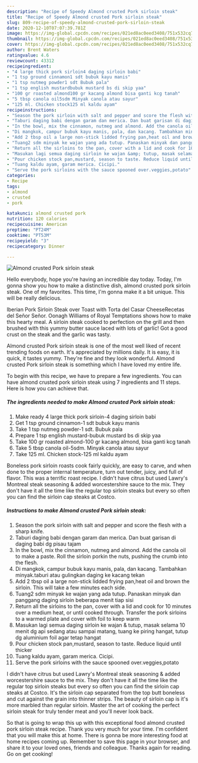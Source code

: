 ```yaml
---
description: "Recipe of Speedy Almond crusted Pork sirloin steak"
title: "Recipe of Speedy Almond crusted Pork sirloin steak"
slug: 809-recipe-of-speedy-almond-crusted-pork-sirloin-steak
date: 2020-12-10T07:07:39.781Z
image: https://img-global.cpcdn.com/recipes/021ed8ac0eed3408/751x532cq70/almond-crusted-pork-sirloin-steak-recipe-main-photo.jpg
thumbnail: https://img-global.cpcdn.com/recipes/021ed8ac0eed3408/751x532cq70/almond-crusted-pork-sirloin-steak-recipe-main-photo.jpg
cover: https://img-global.cpcdn.com/recipes/021ed8ac0eed3408/751x532cq70/almond-crusted-pork-sirloin-steak-recipe-main-photo.jpg
author: Brent Waters
ratingvalue: 4.6
reviewcount: 43312
recipeingredient:
- "4 large thick pork sirloin4 daging sirloin babi"
- "1 tsp ground cinnamon1 sdt bubuk kayu manis"
- "1 tsp nutmeg powder1 sdt Bubuk pala"
- "1 tsp english mustardbubuk mustard bs di skip yaa"
- "100 gr roasted almond100 gr kacang almond bisa ganti kcg tanah"
- "5 tbsp canola oil5sdm Minyak canola atau sayur"
- "125 ml. Chicken stock125 ml kaldu ayam"
recipeinstructions:
- "Season the pork sirloin with salt and pepper and score the flesh with a sharp knife."
- "Taburi daging babi dengan garam dan merica. Dan buat garisan di daging babi dg pisau tajam"
- "In the bowl, mix the cinnamon, nutmeg and almond. Add the canola oil to make a paste. Roll the sirloin porkin the nuts, pushing the crumb into the flesh."
- "Di mangkok, campur bubuk kayu manis, pala, dan kacang. Tambahkan minyak.taburi atau gulingkan daging ke kacang tekan"
- "Add 2 tbsp oil a large non-stick lidded frying pan,heat oil and brown the sirloin. This will take a few minutes each side."
- "Tuang2 sdm minyak ke wajan yang ada tutup. Panaskan minyak dan panggang daging sirloin beberapa menit tiap sisi"
- "Return all the sirloins to the pan, cover with a lid and cook for 10 minutes over a medium heat, or until cooked through. Transfer the pork sirloins to a warmed plate and cover with foil to keep warm"
- "Masukan lagi semua daging sirloin ke wajan &amp; tutup, masak selama 10 menit dg api sedang atau sampai matang, tuang ke piring hangat, tutup dg aluminium foil agar tetap hangat"
- "Pour chicken stock pan,mustard, season to taste. Reduce liquid until thicker"
- "Tuang kaldu ayam, garam merica. Cicipi."
- "Serve the pork sirloins with the sauce spooned over.veggies,potato"
categories:
- Recipe
tags:
- almond
- crusted
- pork

katakunci: almond crusted pork 
nutrition: 120 calories
recipecuisine: American
preptime: "PT24M"
cooktime: "PT53M"
recipeyield: "3"
recipecategory: Dinner

---
```



![Almond crusted Pork sirloin steak](https://img-global.cpcdn.com/recipes/021ed8ac0eed3408/751x532cq70/almond-crusted-pork-sirloin-steak-recipe-main-photo.jpg)

Hello everybody, hope you're having an incredible day today. Today, I'm gonna show you how to make a distinctive dish, almond crusted pork sirloin steak. One of my favorites. This time, I'm gonna make it a bit unique. This will be really delicious.

Iberian Pork Sirloin Steak over Toast with Torta del Casar CheeseRecetas del Señor Señor. Oonagh Williams of Royal Temptations shows how to make this hearty meal. A sirloin steak cooked to perfection on the grill and then brushed with this yummy butter sauce laced with lots of garlic! Got a good crust on the steak and the garlic was tasty.

Almond crusted Pork sirloin steak is one of the most well liked of recent trending foods on earth. It's appreciated by millions daily. It is easy, it is quick, it tastes yummy. They're fine and they look wonderful. Almond crusted Pork sirloin steak is something which I have loved my entire life.


To begin with this recipe, we have to prepare a few ingredients. You can have almond crusted pork sirloin steak using 7 ingredients and 11 steps. Here is how you can achieve that.

<!--inarticleads1-->

##### The ingredients needed to make Almond crusted Pork sirloin steak:

1. Make ready 4 large thick pork sirloin-4 daging sirloin babi
1. Get 1 tsp ground cinnamon-1 sdt bubuk kayu manis
1. Take 1 tsp nutmeg powder-1 sdt. Bubuk pala
1. Prepare 1 tsp english mustard-bubuk mustard bs di skip yaa
1. Take 100 gr roasted almond-100 gr kacang almond, bisa ganti kcg tanah
1. Take 5 tbsp canola oil-5sdm. Minyak canola atau sayur
1. Take 125 ml. Chicken stock-125 ml kaldu ayam


Boneless pork sirloin roasts cook fairly quickly, are easy to carve, and when done to the proper internal temperature, turn out tender, juicy, and full of flavor. This was a terrific roast recipe. I didn&#39;t have citrus but used Lawry&#39;s Montreal steak seasoning &amp; added worcestershire sauce to the mix. They don&#39;t have it all the time like the regular top sirloin steaks but every so often you can find the sirloin cap steaks at Costco. 

<!--inarticleads2-->

##### Instructions to make Almond crusted Pork sirloin steak:

1. Season the pork sirloin with salt and pepper and score the flesh with a sharp knife.
1. Taburi daging babi dengan garam dan merica. Dan buat garisan di daging babi dg pisau tajam
1. In the bowl, mix the cinnamon, nutmeg and almond. Add the canola oil to make a paste. Roll the sirloin porkin the nuts, pushing the crumb into the flesh.
1. Di mangkok, campur bubuk kayu manis, pala, dan kacang. Tambahkan minyak.taburi atau gulingkan daging ke kacang tekan
1. Add 2 tbsp oil a large non-stick lidded frying pan,heat oil and brown the sirloin. This will take a few minutes each side.
1. Tuang2 sdm minyak ke wajan yang ada tutup. Panaskan minyak dan panggang daging sirloin beberapa menit tiap sisi
1. Return all the sirloins to the pan, cover with a lid and cook for 10 minutes over a medium heat, or until cooked through. Transfer the pork sirloins to a warmed plate and cover with foil to keep warm
1. Masukan lagi semua daging sirloin ke wajan &amp; tutup, masak selama 10 menit dg api sedang atau sampai matang, tuang ke piring hangat, tutup dg aluminium foil agar tetap hangat
1. Pour chicken stock pan,mustard, season to taste. Reduce liquid until thicker
1. Tuang kaldu ayam, garam merica. Cicipi.
1. Serve the pork sirloins with the sauce spooned over.veggies,potato


I didn&#39;t have citrus but used Lawry&#39;s Montreal steak seasoning &amp; added worcestershire sauce to the mix. They don&#39;t have it all the time like the regular top sirloin steaks but every so often you can find the sirloin cap steaks at Costco. It&#39;s the sirloin cap separated from the top butt boneless and cut against the grain into thinner strips. The beauty of sirloin cap is it&#39;s more marbled than regular sirloin. Master the art of cooking the perfect sirloin steak for truly tender meat and you&#39;ll never look back. 

So that is going to wrap this up with this exceptional food almond crusted pork sirloin steak recipe. Thank you very much for your time. I'm confident that you will make this at home. There is gonna be more interesting food at home recipes coming up. Remember to save this page in your browser, and share it to your loved ones, friends and colleague. Thanks again for reading. Go on get cooking!
